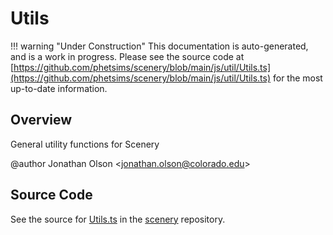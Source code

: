 # Utils

!!! warning "Under Construction"
    This documentation is auto-generated, and is a work in progress. Please see the source code at
    [https://github.com/phetsims/scenery/blob/main/js/util/Utils.ts](https://github.com/phetsims/scenery/blob/main/js/util/Utils.ts) for the most up-to-date information.

## Overview

General utility functions for Scenery

@author Jonathan Olson &lt;jonathan.olson@colorado.edu&gt;



## Source Code

See the source for [Utils.ts](https://github.com/phetsims/scenery/blob/main/js/util/Utils.ts) in the [scenery](https://github.com/phetsims/scenery) repository.
